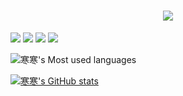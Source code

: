<!-- 添加SVG动态文字 -->
<h1 align="center">
  <a href="Https://hanbaobei.github.io/">
    <img src="https://readme-typing-svg.herokuapp.com/?lines=Hello%2C%20World!;寒寒祝您今天愉快!&center=true&size=27">
  </a>
</h1>
<!-- 添加语言图标 -->
<span >
	<img  src="https://img.shields.io/badge/-HTML5-E34F26?style=flat-square&logo=html5&logoColor=white" />
	<img  src="https://img.shields.io/badge/-CSS3-1572B6?style=flat-square&logo=css3" />
	<img  src="https://img.shields.io/badge/-JavaScript-oringe?style=flat-square&logo=javascript" />
</span>
<!-- 随机名人名言 -->
<img src="https://quotes-github-readme.vercel.app/api?type=horizontal&theme=light" />

<!-- 编码数据统计图  -->
![寒寒's Most used languages](https://github-readme-stats-git-masterrstaa-rickstaa.vercel.app/api/top-langs/?username=Hanbaobei&layout=compact&hide_border=true&langs_count=10)

[![寒寒's GitHub stats](https://github-readme-stats-git-masterrstaa-rickstaa.vercel.app/api?username=Hanbaobei)](https://github.com/anuraghazra/github-readme-stats)

